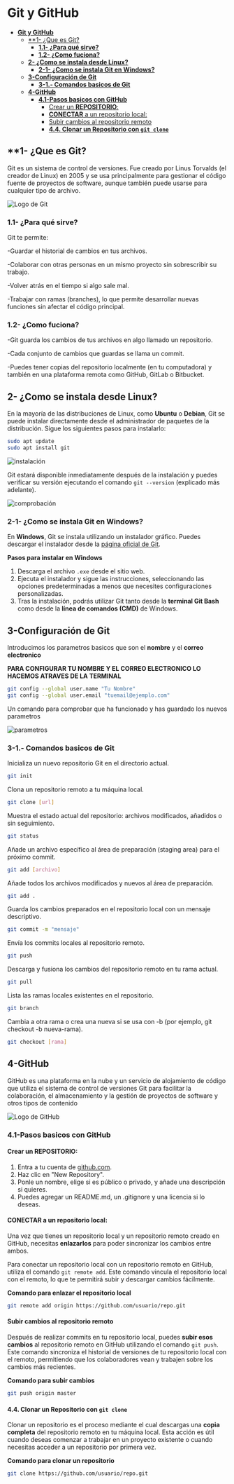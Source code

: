 # **Git y GitHub**


- [**Git y GitHub**](#git-y-github)
  - [\*\*1- ¿Que es Git?](#1--que-es-git)
    - [**1.1- ¿Para qué sirve?**](#11--para-qué-sirve)
    - [**1.2- ¿Como fuciona?**](#12--como-fuciona)
  - [**2- ¿Como se instala desde Linux?**](#2--como-se-instala-desde-linux)
    - [**2-1- ¿Como se instala Git en Windows?**](#2-1--como-se-instala-git-en-windows)
  - [**3-Configuración de Git**](#3-configuración-de-git)
    - [**3-1.- Comandos basicos de Git**](#3-1--comandos-basicos-de-git)
  - [**4-GitHub**](#4-github)
    - [**4.1-Pasos basicos con GitHub**](#41-pasos-basicos-con-github)
      - [Crear un **REPOSITORIO**:](#crear-un-repositorio)
      - [**CONECTAR** a un repositorio local:](#conectar-a-un-repositorio-local)
      - [Subir cambios al repositorio remoto](#subir-cambios-al-repositorio-remoto)
      - [**4.4. Clonar un Repositorio con `git clone`**](#44-clonar-un-repositorio-con-git-clone)


## **1- ¿Que es Git?
Git es un sistema de control de versiones. Fue creado por Linus Torvalds (el creador de Linux) en 2005 y se usa principalmente para gestionar el código fuente de proyectos de software, aunque también puede usarse para cualquier tipo de archivo.

![Logo de Git](../UNIDAD%201/imagenes/git.png)

### **1.1- ¿Para qué sirve?**
Git te permite:

-Guardar el historial de cambios en tus archivos.

-Colaborar con otras personas en un mismo proyecto sin sobrescribir su trabajo.

-Volver atrás en el tiempo si algo sale mal.

-Trabajar con ramas (branches), lo que permite desarrollar nuevas funciones sin afectar el código principal.

### **1.2- ¿Como fuciona?**
-Git guarda los cambios de tus archivos en algo llamado un repositorio.

-Cada conjunto de cambios que guardas se llama un commit.

-Puedes tener copias del repositorio localmente (en tu computadora) y también en una plataforma remota como GitHub, GitLab o Bitbucket.

## **2- ¿Como se instala desde Linux?**
En la mayoría de las distribuciones de Linux, como **Ubuntu** o **Debian**, Git se puede instalar directamente desde el administrador de paquetes de la distribución. Sigue los siguientes pasos para instalarlo:

```bash
sudo apt update
sudo apt install git
```
![instalación](../UNIDAD%201/imagenes/terminal1.png)

Git estará disponible inmediatamente después de la instalación y puedes verificar su versión ejecutando el comando `git --version` (explicado más adelante).

![comprobación](../UNIDAD%201/imagenes/terminal2.png)

### **2-1- ¿Como se instala Git en Windows?**
En **Windows**, Git se instala utilizando un instalador gráfico. Puedes descargar el instalador desde la [página oficial de Git](https://git-scm.com/download/win). 

**Pasos para instalar en Windows**

1. Descarga el archivo `.exe` desde el sitio web.
2. Ejecuta el instalador y sigue las instrucciones, seleccionando las opciones predeterminadas a menos que necesites configuraciones personalizadas.
3. Tras la instalación, podrás utilizar Git tanto desde la **terminal Git Bash** como desde la **línea de comandos (CMD)** de Windows.


## **3-Configuración de Git**
Introducimos los parametros basicos que son el **nombre** y el **correo electronico**

**PARA CONFIGURAR TU NOMBRE Y EL CORREO ELECTRONICO LO HACEMOS ATRAVES DE LA TERMINAL**

```bash
git config --global user.name "Tu Nombre"
git config --global user.email "tuemail@ejemplo.com"
```
Un comando para comprobar que ha funcionado y has guardado los nuevos parametros

![parametros](../UNIDAD%201/imagenes/termina3.png)

### **3-1.- Comandos basicos de Git**
Inicializa un nuevo repositorio Git en el directorio actual.
```bash
git init
```

Clona un repositorio remoto a tu máquina local.
```bash
git clone [url]
```
Muestra el estado actual del repositorio: archivos modificados, añadidos o sin seguimiento.
```bash
git status
```

Añade un archivo específico al área de preparación (staging area) para el próximo commit.
```bash
git add [archivo]
```


Añade todos los archivos modificados y nuevos al área de preparación.
```bash
git add .
```


Guarda los cambios preparados en el repositorio local con un mensaje descriptivo.
```bash
git commit -m "mensaje"
```


Envía los commits locales al repositorio remoto.
```bash
git push
```


Descarga y fusiona los cambios del repositorio remoto en tu rama actual.
```bash
git pull
```


Lista las ramas locales existentes en el repositorio.
```bash
git branch
```


Cambia a otra rama o crea una nueva si se usa con -b (por ejemplo, git checkout -b nueva-rama).
```bash
git checkout [rama]
```

## **4-GitHub**
GitHub es una plataforma en la nube y un servicio de alojamiento de código que utiliza el sistema de control de versiones Git para facilitar la colaboración, el almacenamiento y la gestión de proyectos de software y otros tipos de contenido

![Logo de GitHub](../UNIDAD%201/imagenes/github.png)

### **4.1-Pasos basicos con GitHub**

#### Crear un **REPOSITORIO**:
1. Entra a tu cuenta de [github.com](https://github.com).
2. Haz clic en "New Repository".
3. Ponle un nombre, elige si es público o privado, y añade una descripción si quieres.
4. Puedes agregar un README.md, un .gitignore y una licencia si lo deseas.

#### **CONECTAR** a un repositorio local:

Una vez que tienes un repositorio local y un repositorio remoto creado en GitHub, necesitas **enlazarlos** para poder sincronizar los cambios entre ambos.

Para conectar un repositorio local con un repositorio remoto en GitHub, utiliza el comando `git remote add`. Este comando vincula el repositorio local con el remoto, lo que te permitirá subir y descargar cambios fácilmente.

**Comando para enlazar el repositorio local**

```bash
git remote add origin https://github.com/usuario/repo.git
```

#### Subir cambios al repositorio remoto

Después de realizar commits en tu repositorio local, puedes **subir esos cambios** al repositorio remoto en GitHub utilizando el comando `git push`. Este comando sincroniza el historial de versiones de tu repositorio local con el remoto, permitiendo que los colaboradores vean y trabajen sobre los cambios más recientes.

**Comando para subir cambios**

```bash
git push origin master
```

#### **4.4. Clonar un Repositorio con `git clone`**

Clonar un repositorio es el proceso mediante el cual descargas una **copia completa** del repositorio remoto en tu máquina local. Esta acción es útil cuando deseas comenzar a trabajar en un proyecto existente o cuando necesitas acceder a un repositorio por primera vez.

**Comando para clonar un repositorio**

```bash
git clone https://github.com/usuario/repo.git
```